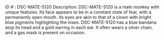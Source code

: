 ID # : DSC-MATE-5120
Description: DSC-MATE-5120 is a male monkey with unique features. Its face appears to be in a constant state of fear, with a permanently open mouth. Its eyes are akin to that of a clown with bright blue pigments highlighting the irises. DSC-MATE-5120 has a blue bandana atop its head and a gold earring in each ear. It often wears a silver chain, and a gas mask is present on occasion.